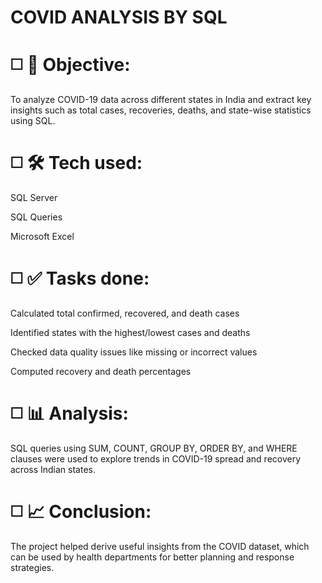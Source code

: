 # COVID ANALYSIS BY SQL


# ◻️ 📌 Objective:
To analyze COVID-19 data across different states in India and extract key insights such as total cases, recoveries, deaths, and state-wise statistics using SQL.

# ◻️ 🛠 Tech used:
SQL Server

 SQL Queries

 Microsoft Excel

# ◻️ ✅ Tasks done:
Calculated total confirmed, recovered, and death cases

Identified states with the highest/lowest cases and deaths

Checked data quality issues like missing or incorrect values

Computed recovery and death percentages

# ◻️ 📊 Analysis:
SQL queries using SUM, COUNT, GROUP BY, ORDER BY, and WHERE clauses were used to explore trends in COVID-19 spread and recovery across Indian states.

# ◻️ 📈 Conclusion:
The project helped derive useful insights from the COVID dataset, which can be used by health departments for better planning and response strategies.
